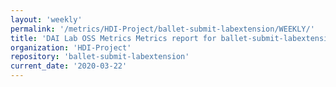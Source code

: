 ```yaml
---
layout: 'weekly'
permalink: '/metrics/HDI-Project/ballet-submit-labextension/WEEKLY/'
title: 'DAI Lab OSS Metrics Metrics report for ballet-submit-labextension | WEEKLY-REPORT-2020-03-22'
organization: 'HDI-Project'
repository: 'ballet-submit-labextension'
current_date: '2020-03-22'
---
```


